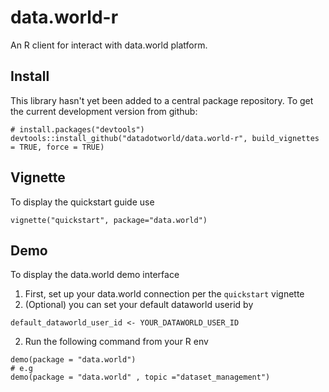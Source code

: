 # data.world-r

An R client for interact with data.world platform.

## Install

This library hasn't yet been added to a central package repository.
To get the current development version from github:
```
# install.packages("devtools")
devtools::install_github("datadotworld/data.world-r", build_vignettes = TRUE, force = TRUE)
```

## Vignette 
To display the quickstart guide use
```
vignette("quickstart", package="data.world")
```

## Demo
To display the data.world demo interface
1.  First, set up your data.world connection per the `quickstart` vignette
2.  (Optional) you can set your default dataworld userid by 
```
default_dataworld_user_id <- YOUR_DATAWORLD_USER_ID
```
2.  Run the following command from your R env
```
demo(package = "data.world")
# e.g
demo(package = "data.world" , topic ="dataset_management")
```
